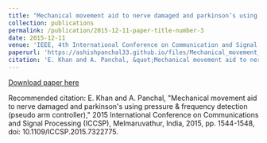 ```yaml
---
title: "Mechanical movement aid to nerve damaged and parkinson’s using pressure frequency detection"
collection: publications
permalink: /publication/2015-12-11-paper-title-number-3
date: 2015-12-11
venue: 'IEEE, 4th International Conference on Communication and Signal Processing, 2015.'
paperurl: 'https://ashishpanchal33.github.io/files/Mechanical_movement_aid_to_nerve_damaged_and_parkinsons_using_pressure_amp_frequency_detection_pseudo_arm_controller.pdf'
citation: 'E. Khan and A. Panchal, &quot;Mechanical movement aid to nerve damaged and parkinson&apos;s using pressure &amp; frequency detection (pseudo arm controller),&quot; 2015 International Conference on Communications and Signal Processing (ICCSP), Melmaruvathur, India, 2015, pp. 1544-1548, doi: 10.1109/ICCSP.2015.7322775.'
---
```


<a href='https://ashishpanchal33.github.io/files/Mechanical_movement_aid_to_nerve_damaged_and_parkinsons_using_pressure_amp_frequency_detection_pseudo_arm_controller.pdf'>Download paper here</a>

Recommended citation: E. Khan and A. Panchal, "Mechanical movement aid to nerve damaged and parkinson's using pressure & frequency detection (pseudo arm controller)," 2015 International Conference on Communications and Signal Processing (ICCSP), Melmaruvathur, India, 2015, pp. 1544-1548, doi: 10.1109/ICCSP.2015.7322775.